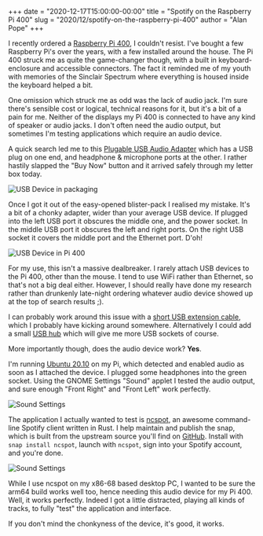 +++
date = "2020-12-17T15:00:00-00:00"
title = "Spotify on the Raspberry Pi 400"
slug = "2020/12/spotify-on-the-raspberry-pi-400"
author = "Alan Pope"
+++

I recently ordered a [Raspberry Pi 400](https://geni.us/A7doLdy), I couldn't resist. I've bought a few Raspberry Pi's over the years, with a few installed around the house. The Pi 400 struck me as quite the game-changer though, with a built in keyboard-enclosure and accessible connectors. The fact it reminded me of my youth with memories of the Sinclair Spectrum where everything is housed inside the keyboard helped a bit. 

One omission which struck me as odd was the lack of audio jack. I'm sure there's sensible cost or logical, technical reasons for it, but it's a bit of a pain for me. Neither of the displays my Pi 400 is connected to have any kind of speaker or audio jacks. I don't often need the audio output, but sometimes I'm testing applications which require an audio device. 

A quick search led me to this [Plugable USB Audio Adapter](https://geni.us/31ZAy) which has a USB plug on one end, and headphone & microphone ports at the other. I rather hastily slapped the "Buy Now" button and it arrived safely through my letter box today. 

![USB Device in packaging](/blog/images/2020-12-17/IMG_20201217_130747.jpg)

Once I got it out of the easy-opened blister-pack I realised my mistake. It's a bit of a chonky adapter, wider than your average USB device. If plugged into the left USB port it obscures the middle one, and the power socket. In the middle USB port it obscures the left and right ports. On the right USB socket it covers the middle port and the Ethernet port. D'oh!

![USB Device in Pi 400](/blog/images/2020-12-17/IMG_20201217_161135.jpg)

For my use, this isn't a massive dealbreaker. I rarely attach USB devices to the Pi 400, other than the mouse. I tend to use WiFi rather than Ethernet, so that's not a big deal either. However, I should really have done my research rather than drunkenly late-night ordering whatever audio device showed up at the top of search results ;).

I can probably work around this issue with a [short USB extension cable](https://geni.us/E8lxZc), which I probably have kicking around somewhere. Alternatively I could add a small [USB hub](https://geni.us/p7BdHhh) which will give me more USB sockets of course. 

More importantly though, does the audio device work? **Yes**. 

I'm running [Ubuntu 20.10](https://ubuntu.com/blog/ubuntu-20-10-on-raspberry-pi-delivers-the-full-linux-desktop-and-micro-clouds) on my Pi, which detected and enabled audio as soon as I attached the device. I plugged some headphones into the green socket. Using the GNOME Settings "Sound" applet I tested the audio output, and sure enough "Front Right" and "Front Left" work perfectly.

![Sound Settings](/blog/images/2020-12-17/2020-12-17_13-13-50.png)

The application I actually wanted to test is [ncspot](https://snapcraft.io/ncspot), an awesome command-line Spotify client written in Rust. I help maintain and publish the snap, which is built from the upstream source you'll find on [GitHub](https://github.com/hrkfdn/ncspot). Install with `snap install ncspot`, launch with `ncspot`, sign into your Spotify account, and you're done. 

![Sound Settings](/blog/images/2020-12-17/2020-12-17_13-23-15.png)

While I use ncspot on my x86-68 based desktop PC, I wanted to be sure the arm64 build works well too, hence needing this audio device for my Pi 400. Well, it works perfectly. Indeed I got a little distracted, playing all kinds of tracks, to fully "test" the application and interface.

If you don't mind the chonkyness of the device, it's good, it works.

